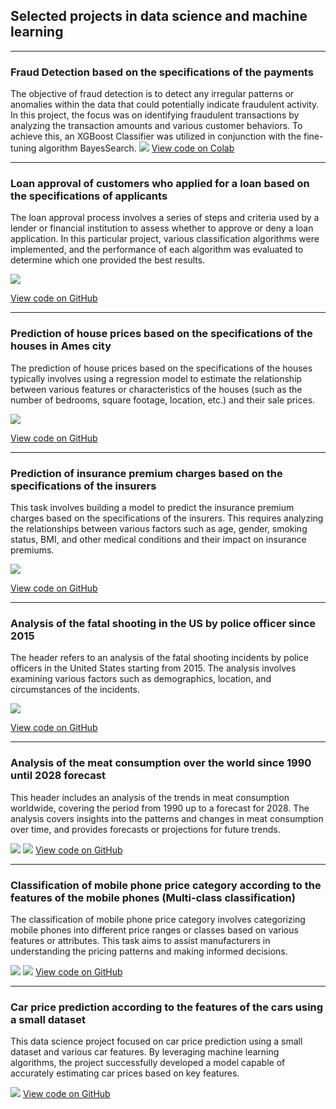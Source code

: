 ## Selected projects in data science and machine learning

---

### Fraud Detection based on the specifications of the payments 

The objective of fraud detection is to detect any irregular patterns or anomalies within the data that could potentially indicate fraudulent activity. In this project, the focus was on identifying fraudulent transactions by analyzing the transaction amounts and various customer behaviors. To achieve this, an XGBoost Classifier was utilized in conjunction with the fine-tuning algorithm BayesSearch.
<img src="images/Fraud_detection.png?raw=true"/>
<a href="https://colab.research.google.com/drive/1XkQzwraZ0WONLY94eDm4ztxtaZkqUQmJ?usp=sharing">View code on Colab</a> 

---
### Loan approval of customers who applied for a loan based on the specifications of applicants 

The loan approval process involves a series of steps and criteria used by a lender or financial institution to assess whether to approve or deny a loan application. In this particular project, various classification algorithms were implemented, and the performance of each algorithm was evaluated to determine which one provided the best results.

<img src="images/Loan_approval.png?raw=true"/>

<a href="https://github.com/EmilJavadli/EmilJavadli.github.io/tree/master/Loan%20approval">View code on GitHub</a> 

---

### Prediction of house prices based on the specifications of the houses in Ames city 

The prediction of house prices based on the specifications of the houses typically involves using a regression model to estimate the relationship between various features or characteristics of the houses (such as the number of bedrooms, square footage, location, etc.) and their sale prices.

<img src="images/House_prices.png?raw=true"/>

<a href="https://github.com/EmilJavadli/EmilJavadli.github.io/tree/master/Housing">View code on GitHub</a> 

---

### Prediction of insurance premium charges based on the specifications of the insurers

This task involves building a model to predict the insurance premium charges based on the specifications of the insurers. This requires analyzing the relationships between various factors such as age, gender, smoking status, BMI, and other medical conditions and their impact on insurance premiums.

<img src="images/Insurance.png?raw=true"/>

<a href="https://github.com/EmilJavadli/EmilJavadli.github.io/tree/master/Health%20insurance">View code on GitHub</a> 

---

### Analysis of the fatal shooting in the US by police officer since 2015  

The header refers to an analysis of the fatal shooting incidents by police officers in the United States starting from 2015. The analysis involves examining various factors such as demographics, location, and circumstances of the incidents.

<img src="images/Fatal_force.png?raw=true"/>

<a href="https://github.com/EmilJavadli/EmilJavadli.github.io/tree/master/Fatal_Shooting">View code on GitHub</a> 

---

### Analysis of the meat consumption over the world since 1990 until 2028 forecast  

This header includes an analysis of the trends in meat consumption worldwide, covering the period from 1990 up to a forecast for 2028. The analysis covers insights into the patterns and changes in meat consumption over time, and provides forecasts or projections for future trends.

<img src="images/Meat.png?raw=true"/>
<img src="images/Meat_by_year.png?raw=true"/>
<a href="https://github.com/EmilJavadli/EmilJavadli.github.io/tree/master/Meat">View code on GitHub</a> 

---

### Classification of mobile phone price category according to the features of the mobile phones (Multi-class classification)

The classification of mobile phone price category involves categorizing mobile phones into different price ranges or classes based on various features or attributes. This task aims to assist manufacturers in understanding the pricing patterns and making informed decisions.

<img src="images/Mobile.png?raw=true"/>
<img src="images/Low_cost.png?raw=true"/>
<a href="https://github.com/EmilJavadli/EmilJavadli.github.io/tree/master/Mobile%20price">View code on GitHub</a> 

---

### Car price prediction according to the features of the cars using a small dataset

This data science project focused on car price prediction using a small dataset and various car features. By leveraging machine learning algorithms, the project successfully developed a model capable of accurately estimating car prices based on key features.

<img src="images/Car_price.png?raw=true"/>
<a href="https://github.com/EmilJavadli/EmilJavadli.github.io/tree/master/Car%20price%20prediction">View code on GitHub</a> 


<!-- Remove above link if you don't want to attibute -->
